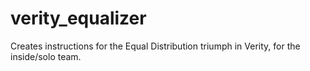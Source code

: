 # verity_equalizer
Creates instructions for the Equal Distribution triumph in Verity, for the inside/solo team.
